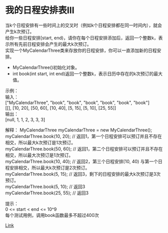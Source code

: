 <h1>我的日程安排表III</h1>

当k个日程安排有一些时间上的交叉时（例如k个日程安排都在同一时间内），就会产生k次预订。</br>
给你一些日程安排[start, end)，请你在每个日程安排添加后，返回一个整数k，表示所有先前日程安排会产生的最大k次预订。</br>
实现一个MyCalendarThree类来存放你的日程安排，你可以一直添加新的日程安排。</br>
- MyCalendarThree()初始化对象。
- int book(int start, int end)返回一个整数k，表示日历中存在的k次预订的最大值。

示例：</br>
输入：</br>
["MyCalendarThree", "book", "book", "book", "book", "book", "book"]</br>
[[], [10, 20], [50, 60], [10, 40], [5, 15], [5, 10], [25, 55]]</br>
输出：</br>
[null, 1, 1, 2, 3, 3, 3]</br>

解释：
MyCalendarThree myCalendarThree = new MyCalendarThree();</br>
myCalendarThree.book(10, 20); // 返回1，第一个日程安排可以预订并且不存在相交，所以最大k次预订是1次预订。</br>
myCalendarThree.book(50, 60); // 返回1，第二个日程安排可以预订并且不存在相交，所以最大次预订是1次预订。</br>
myCalendarThree.book(10, 40); // 返回2，第三个日程安排[10, 40) 与第一个日程安排相交，所以最大k次预订是2次预订。</br>
myCalendarThree.book(5, 15); // 返回3，剩下的日程安排的最大k次预订是3次预订。</br>
myCalendarThree.book(5, 10); // 返回3</br>
myCalendarThree.book(25, 55); // 返回3</br>

提示：</br>
0 <= start < end <= 10^9</br>
每个测试用例，调用book函数最多不超过400次</br>

[Link](https://leetcode.cn/problems/my-calendar-iii/)